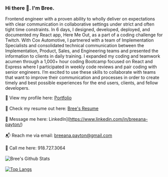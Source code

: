 ### Hi there 👋. I'm Bree.

Frontend engineer with a proven ability to wholly deliver on expectations with clear communication in collaborative
settings under strict and often tight time constraints. In 6 days, I designed, developed, deployed, and documented
my React app, Here Me Out, as a part of a coding challenge for Twitch. With Cox Automotive, I partnered with a
team of Implementation Specialists and consolidated technical communication between the Implementation, Product,
Sales, and Engineering teams and presented the information to clients in daily training. I expanded my coding and
teamwork acumen through a 1,000+ hour coding Bootcamp focused on React and Express where I participated in
weekly code reviews and pair coding with senior engineers. I’m excited to use these skills to collaborate with teams
that want to improve their communication and processes in order to create timely and best possible experiences
for the end users, clients, and fellow developers.

👀 View my profile here: [Portfolio](https://breeanapayton.com)
<br>
<br>
📝 Check my resume out here: [Bree's Resume](https://drive.google.com/file/d/12Uk9sbmSeSTwWO21z15WSxIUhwWuVVKx/view?usp=sharing)
<br>
<br>
📨 Message me here: LinkedIn](https://www.linkedin.com/in/breeana-payton/)
<br>
<br>
📬 Reach me via email: <breeana.payton@gmail.com>
<br>
<br>
📱 Call me here: 918.727.3064
<br>
<br>
![Bree's Github Stats](https://github-readme-stats.vercel.app/api?username=PaytonDev&show_icons=true&theme=dark)
<br>
<br>
[![Top Langs](https://github-readme-stats.vercel.app/api/top-langs/?username=PaytonDev&layout=compact)](https://github.com/PaytonDevr/github-readme-stats)
